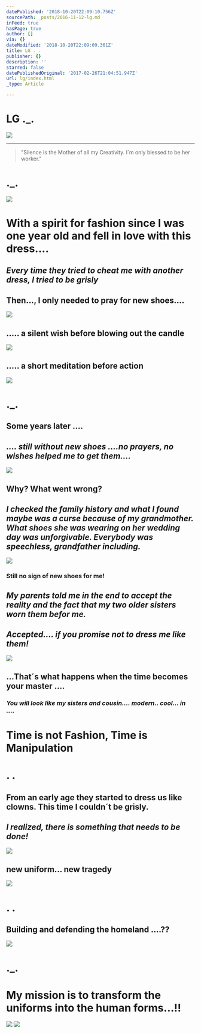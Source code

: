 ```yaml
---
datePublished: '2018-10-20T22:09:10.756Z'
sourcePath: _posts/2016-11-12-lg.md
inFeed: true
hasPage: true
author: []
via: {}
dateModified: '2018-10-20T22:09:09.361Z'
title: LG ._.
publisher: {}
description: ''
starred: false
datePublishedOriginal: '2017-02-26T21:04:51.947Z'
url: lg/index.html
_type: Article

---
```

# LG .\_.
![](https://the-grid-user-content.s3-us-west-2.amazonaws.com/e8f04d49-cdcc-403e-aa1e-10b2a5b9e9a9.jpg)

---

> "Silence is the Mother of all my Creativity. I´m only blessed to be her worker." 

# .\_.
![](https://the-grid-user-content.s3-us-west-2.amazonaws.com/c0dc2983-23c6-49fa-958d-e082631ac58a.jpg)

# With a spirit for fashion since I was one year old and fell in love with this dress....

## _Every time they tried to cheat me with another dress, I tried to be grisly_

## Then..., I only needed to pray for new shoes....
![](https://the-grid-user-content.s3-us-west-2.amazonaws.com/f6b9408f-922a-47a9-8652-6f4dd0dcb470.jpg)

## ..... a silent wish before blowing out the candle
![](https://the-grid-user-content.s3-us-west-2.amazonaws.com/9776e97e-85ca-499d-b2db-edb0674ca8b5.jpg)

## ..... a short meditation before action
![](https://the-grid-user-content.s3-us-west-2.amazonaws.com/7e896607-8351-4a8c-9f30-a764f5d06618.jpg)

# .\_.

## **Some years later ....**

## _.... still without new shoes ....no prayers, no wishes helped me to get them...._
![](https://the-grid-user-content.s3-us-west-2.amazonaws.com/3aa71458-258d-4512-904c-123874d90169.jpg)

## **Why? What went wrong?**

## _I checked the family history and what I found maybe was a curse because of my grandmother. What shoes she was wearing on her wedding day was unforgivable. Everybody was speechless, grandfather including._
![](https://the-grid-user-content.s3-us-west-2.amazonaws.com/d49acdb6-77f2-4739-af62-c8a42166f71d.jpg)

### Still no sign of new shoes for me!

## _My parents told me in the end to accept the reality and the fact that my two older sisters worn them befor me._

## _Accepted.... if you promise not to dress me like them!_
![](https://the-grid-user-content.s3-us-west-2.amazonaws.com/21642746-bfe8-4121-8929-eae5cfcf7bf5.jpg)

## ...That´s what happens when the time becomes your master ....

### _You will look like my sisters and cousin.... modern.. cool... in ...._

# Time is not Fashion, Time is Manipulation

# **. .**

## From an early age they started to dress us like clowns. This time I couldn´t be grisly.

## _I realized, there is something that needs to be done!_
![](https://the-grid-user-content.s3-us-west-2.amazonaws.com/db70ee63-882c-48c4-a1d6-043a9fb3f2a2.jpg)

## new uniform... new tragedy
![](https://the-grid-user-content.s3-us-west-2.amazonaws.com/5350215b-cfc8-42f9-baac-5fdfba0899ba.jpg)

# **. .**

## Building and defending the homeland ....??
![](https://the-grid-user-content.s3-us-west-2.amazonaws.com/26944454-4c8b-40c0-b5bf-794ebc97c4ec.jpg)

# **.\_.**

# My mission is to transform the uniforms into the human forms...!!
![](https://the-grid-user-content.s3-us-west-2.amazonaws.com/b4c20afb-4569-4981-bf5d-7bc4c6ceb9ac.jpg)
![](https://the-grid-user-content.s3-us-west-2.amazonaws.com/4fb0bafd-cce8-4427-b918-da38b8e562f6.jpg)